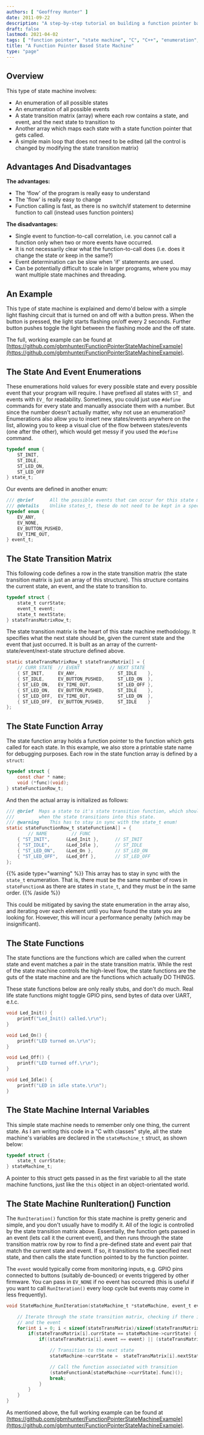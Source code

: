 ```yaml
---
authors: [ "Geoffrey Hunter" ]
date: 2011-09-22
description: "A step-by-step tutorial on building a function pointer based state machine."
draft: false
lastmod: 2021-04-02
tags: [ "function pointer", "state machine", "C", "C++", "enumeration", "enum", "states", "events", "embedded", "logic" ]
title: "A Function Pointer Based State Machine"
type: "page"
---
```


## Overview

This type of state machine involves:

* An enumeration of all possible states
* An enumeration of all possible events
* A state transition matrix (array) where each row contains a state, and event, and the next state to transition to
* Another array which maps each state with a state function pointer that gets called.
* A simple main loop that does not need to be edited (all the control is changed by modifying the state transition matrix)

## Advantages And Disadvantages

**The advantages:**

* The 'flow' of the program is really easy to understand
* The 'flow' is really easy to change
* Function calling is fast, as there is no switch/if statement to determine function to call (instead uses function pointers)

**The disadvantages:**

* Single event to function-to-call correlation, i.e. you cannot call a function only when two or more events have occurred.
* It is not necessarily clear what the function-to-call does (i.e. does it change the state or keep in the same?)
* Event determination can be slow when 'if' statements are used.
* Can be potentially difficult to scale in larger programs, where you may want multiple state machines and threading. 

## An Example

This type of state machine is explained and demo'd below with a simple light flashing circuit that is turned on and off with a button press. When the button is pressed, the light starts flashing on/off every 2 seconds. Further button pushes toggle the light between the flashing mode and the off state.

The full, working example can be found at [https://github.com/gbmhunter/FunctionPointerStateMachineExample](https://github.com/gbmhunter/FunctionPointerStateMachineExample).

## The State And Event Enumerations

These enumerations hold values for every possible state and every possible event that your program will require. I have prefixed all states with `ST_` and events with `EV_` for readability. Sometimes, you could just use `#define` commands for every state and manually associate them with a number. But since the number doesn't actually matter, why not use an enumeration? Enumerations also allow you to insert new states/events anywhere on the list, allowing you to keep a visual clue of the flow between states/events (one after the other), which would get messy if you used the `#define` command.

```c
typedef enum {
    ST_INIT,
    ST_IDLE,
    ST_LED_ON,
    ST_LED_OFF
} state_t;
```

Our events are defined in another enum:

```c    
/// @brief      All the possible events that can occur for this state machine.
/// @details    Unlike states_t, these do not need to be kept in a special order.
typedef enum {
    EV_ANY,
    EV_NONE,
    EV_BUTTON_PUSHED,
    EV_TIME_OUT,
} event_t;
```

## The State Transition Matrix

This following code defines a row in the state transition matrix (the state transition matrix is just an array of this structure). This structure contains the current state, an event, and the state to transition to.

```c
typedef struct {
    state_t currState;
    event_t event;
    state_t nextState;
} stateTransMatrixRow_t;
```

The state transition matrix is the heart of this state machine methodology. It specifies what the next state should be, given the current state and the event that just occurred. It is built as an array of the current-state/event/next-state structure defined above.

```c    
static stateTransMatrixRow_t stateTransMatrix[] = {
    // CURR STATE  // EVENT           // NEXT STATE
    { ST_INIT,     EV_ANY,               ST_IDLE    },
    { ST_IDLE,     EV_BUTTON_PUSHED,     ST_LED_ON  },
    { ST_LED_ON,   EV_TIME_OUT,          ST_LED_OFF },
    { ST_LED_ON,   EV_BUTTON_PUSHED,     ST_IDLE    },
    { ST_LED_OFF,  EV_TIME_OUT,          ST_LED_ON  },
    { ST_LED_OFF,  EV_BUTTON_PUSHED,     ST_IDLE    }
};
```

## The State Function Array

The state function array holds a function pointer to the function which gets called for each state. In this example, we also store a printable state name for debugging purposes. Each row in the state function array is defined by a `struct`:

```c    
typedef struct {
    const char * name;
    void (*func)(void);
} stateFunctionRow_t;
```

And then the actual array is initialized as follows:

```c    
/// @brief  Maps a state to it's state transition function, which should be called
///         when the state transitions into this state.
/// @warning    This has to stay in sync with the state_t enum!
static stateFunctionRow_t stateFunctionA[] = {
        // NAME         // FUNC
    { "ST_INIT",      &Led_Init },      // ST_INIT
    { "ST_IDLE",      &Led_Idle },      // ST_IDLE
    { "ST_LED_ON",    &Led_On },        // ST_LED_ON
    { "ST_LED_OFF",   &Led_Off },       // ST_LED_OFF
};
```

{{% aside type="warning" %}}
This array has to stay in sync with the `state_t` enumeration. That is, there must be the same number of rows in `stateFunctionA` as there are states in `state_t`, and they must be in the same order.
{{% /aside %}}

This could be mitigated by saving the state enumeration in the array also, and iterating over each element until you have found the state you are looking for. However, this will incur a performance penalty (which may be insignificant).

## The State Functions

The state functions are the functions which are called when the current state and event matches a pair in the state transition matrix. While the rest of the state machine controls the high-level flow, the state functions are the guts of the state machine and are the functions which actually DO THINGS.

These state functions below are only really stubs, and don't do much. Real life state functions might toggle GPIO pins, send bytes of data over UART, e.t.c.

```c    
void Led_Init() {
    printf("Led_Init() called.\r\n");
}

void Led_On() {
    printf("LED turned on.\r\n");
}

void Led_Off() {
    printf("LED turned off.\r\n");
}

void Led_Idle() {
    printf("LED in idle state.\r\n");
}
```

## The State Machine Internal Variables

This simple state machine needs to remember only one thing, the current state. As I am writing this code in a "C with classes" style, all the state machine's variables are declared in the `stateMachine_t` struct, as shown below:

```c    
typedef struct {
    state_t currState;
} stateMachine_t;
```

A pointer to this struct gets passed in as the first variable to all the state machine functions, just like the `this` object in an object-orientated world.

## The State Machine RunIteration() Function

The `RunIteration()` function for this state machine is pretty generic and simple, and you don't usually have to modify it. All of the logic is controlled by the state transition matrix above. Essentially, the function gets passed in an event (lets call it the current event), and then runs through the state transition matrix row by row to find a pre-defined state and event pair that match the current state and event. If so, it transitions to the specified next state, and then calls the state function pointed to by the function pointer.

The `event` would typically come from monitoring inputs, e.g. GPIO pins connected to buttons (suitably de-bounced) or events triggered by other firmware. You can pass in `EV_NONE` if no event has occurred (this is useful if you want to call `RunIteration()` every loop cycle but events may come in less frequently).

```c    
void StateMachine_RunIteration(stateMachine_t *stateMachine, event_t event) {

    // Iterate through the state transition matrix, checking if there is both a match with the current state
    // and the event
    for(int i = 0; i < sizeof(stateTransMatrix)/sizeof(stateTransMatrix[0]); i++) {
        if(stateTransMatrix[i].currState == stateMachine->currState) {
            if((stateTransMatrix[i].event == event) || (stateTransMatrix[i].event == EV_ANY)) {

                // Transition to the next state
                stateMachine->currState =  stateTransMatrix[i].nextState;

                // Call the function associated with transition
                (stateFunctionA[stateMachine->currState].func)();
                break;
            }
        }
    }
}
```

As mentioned above, the full working example can be found at [https://github.com/gbmhunter/FunctionPointerStateMachineExample](https://github.com/gbmhunter/FunctionPointerStateMachineExample).

